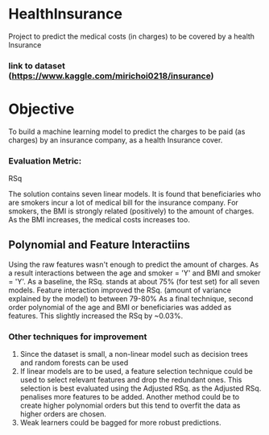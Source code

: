 # HealthInsurance
Project to predict the medical costs (in charges) to be covered by a health Insurance

### link to dataset (https://www.kaggle.com/mirichoi0218/insurance) 

# Objective 
To build a machine learning model to predict the charges to be paid (as charges) by an insurance company, as a health Insurance cover.

### Evaluation Metric: 
RSq

The solution contains seven linear models. It is found that beneficiaries who are smokers incur a lot of medical bill for the insurance company.
For smokers, the BMI is strongly related (positively) to the amount of charges. As the BMI increases, the medical costs increases too.

## Polynomial and Feature Interactiins
Using the raw features wasn't enough to predict the amount of charges. As a result interactions between the age and smoker = 'Y' and BMI and smoker = 'Y'. 
As a baseline, the RSq. stands at about 75% (for test set) for all seven models. 
Feature interaction improved the RSq. (amount of variance explained by the model) to between 79-80% 
As a final technique, second order polynomial of the age and BMI or beneficiaries was added as features. This slightly increased the RSq by ~0.03%. 


### Other techniques for improvement
1. Since the dataset is small, a non-linear model such as decision trees and random forests can be used
2. If linear models are to be used, a feature selection technique could be used to select relevant features and drop the redundant ones. This selection is best evaluated using the Adjusted RSq. as the Adjusted RSq. penalises more features to be added.
Another method could be to create higher polynomial orders but this tend to overfit the data as higher orders are chosen. 
3. Weak learners could be bagged for more robust predictions.
